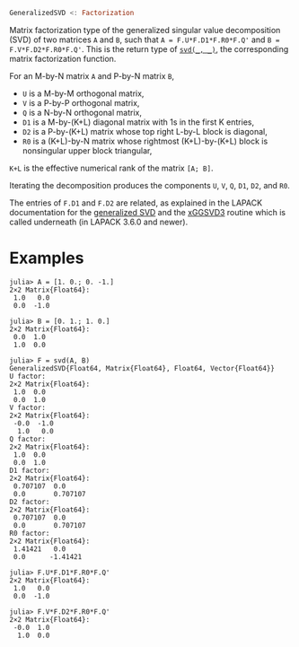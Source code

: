 ```julia
GeneralizedSVD <: Factorization
```

Matrix factorization type of the generalized singular value decomposition (SVD) of two matrices `A` and `B`, such that `A = F.U*F.D1*F.R0*F.Q'` and `B = F.V*F.D2*F.R0*F.Q'`. This is the return type of [`svd(_, _)`](@ref), the corresponding matrix factorization function.

For an M-by-N matrix `A` and P-by-N matrix `B`,

  * `U` is a M-by-M orthogonal matrix,
  * `V` is a P-by-P orthogonal matrix,
  * `Q` is a N-by-N orthogonal matrix,
  * `D1` is a M-by-(K+L) diagonal matrix with 1s in the first K entries,
  * `D2` is a P-by-(K+L) matrix whose top right L-by-L block is diagonal,
  * `R0` is a (K+L)-by-N matrix whose rightmost (K+L)-by-(K+L) block is          nonsingular upper block triangular,

`K+L` is the effective numerical rank of the matrix `[A; B]`.

Iterating the decomposition produces the components `U`, `V`, `Q`, `D1`, `D2`, and `R0`.

The entries of `F.D1` and `F.D2` are related, as explained in the LAPACK documentation for the [generalized SVD](https://www.netlib.org/lapack/lug/node36.html) and the [xGGSVD3](https://www.netlib.org/lapack/explore-html/d6/db3/dggsvd3_8f.html) routine which is called underneath (in LAPACK 3.6.0 and newer).

# Examples

```jldoctest
julia> A = [1. 0.; 0. -1.]
2×2 Matrix{Float64}:
 1.0   0.0
 0.0  -1.0

julia> B = [0. 1.; 1. 0.]
2×2 Matrix{Float64}:
 0.0  1.0
 1.0  0.0

julia> F = svd(A, B)
GeneralizedSVD{Float64, Matrix{Float64}, Float64, Vector{Float64}}
U factor:
2×2 Matrix{Float64}:
 1.0  0.0
 0.0  1.0
V factor:
2×2 Matrix{Float64}:
 -0.0  -1.0
  1.0   0.0
Q factor:
2×2 Matrix{Float64}:
 1.0  0.0
 0.0  1.0
D1 factor:
2×2 Matrix{Float64}:
 0.707107  0.0
 0.0       0.707107
D2 factor:
2×2 Matrix{Float64}:
 0.707107  0.0
 0.0       0.707107
R0 factor:
2×2 Matrix{Float64}:
 1.41421   0.0
 0.0      -1.41421

julia> F.U*F.D1*F.R0*F.Q'
2×2 Matrix{Float64}:
 1.0   0.0
 0.0  -1.0

julia> F.V*F.D2*F.R0*F.Q'
2×2 Matrix{Float64}:
 -0.0  1.0
  1.0  0.0
```
